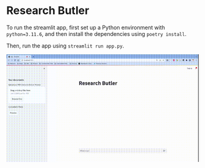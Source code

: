 # Research Butler

To run the streamlit app, first set up a Python environment with `python=3.11.6`, and then install the dependencies using `poetry install`.

Then, run the app using `streamlit run app.py`.

![Usage.](./assets/showcase.gif)